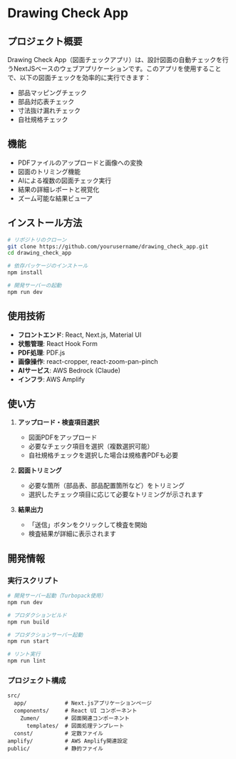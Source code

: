 # Drawing Check App

## プロジェクト概要

Drawing Check App（図面チェックアプリ）は、設計図面の自動チェックを行うNextJSベースのウェブアプリケーションです。このアプリを使用することで、以下の図面チェックを効率的に実行できます：

- 部品マッピングチェック
- 部品対応表チェック
- 寸法抜け漏れチェック
- 自社規格チェック

## 機能

- PDFファイルのアップロードと画像への変換
- 図面のトリミング機能
- AIによる複数の図面チェック実行
- 結果の詳細レポートと視覚化
- ズーム可能な結果ビューア

## インストール方法

```bash
# リポジトリのクローン
git clone https://github.com/yourusername/drawing_check_app.git
cd drawing_check_app

# 依存パッケージのインストール
npm install

# 開発サーバーの起動
npm run dev
```

## 使用技術

- **フロントエンド**: React, Next.js, Material UI
- **状態管理**: React Hook Form
- **PDF処理**: PDF.js
- **画像操作**: react-cropper, react-zoom-pan-pinch
- **AIサービス**: AWS Bedrock (Claude)
- **インフラ**: AWS Amplify

## 使い方

1. **アップロード・検査項目選択**
   - 図面PDFをアップロード
   - 必要なチェック項目を選択（複数選択可能）
   - 自社規格チェックを選択した場合は規格書PDFも必要

2. **図面トリミング**
   - 必要な箇所（部品表、部品配置箇所など）をトリミング
   - 選択したチェック項目に応じて必要なトリミングが示されます

3. **結果出力**
   - 「送信」ボタンをクリックして検査を開始
   - 検査結果が詳細に表示されます

## 開発情報

### 実行スクリプト

```bash
# 開発サーバー起動（Turbopack使用）
npm run dev

# プロダクションビルド
npm run build

# プロダクションサーバー起動
npm run start

# リント実行
npm run lint
```

### プロジェクト構成

```
src/
  app/            # Next.jsアプリケーションページ
  components/     # React UI コンポーネント
    Zumen/        # 図面関連コンポーネント
      templates/  # 図面処理テンプレート
  const/          # 定数ファイル
amplify/          # AWS Amplify関連設定
public/           # 静的ファイル
```

